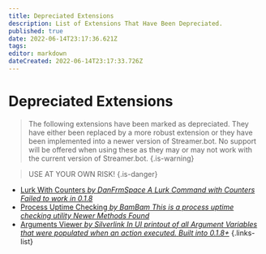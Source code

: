 ```yaml
---
title: Depreciated Extensions
description: List of Extensions That Have Been Depreciated.
published: true
date: 2022-06-14T23:17:36.621Z
tags: 
editor: markdown
dateCreated: 2022-06-14T23:17:33.726Z
---
```


# Depreciated Extensions
>The following extensions have been marked as depreciated.  They have either been replaced by a more robust extension or they have been implemented into a newer version of Streamer.bot.
No support will be offered when using these as they may or may not work with the current version of Streamer.bot.
{.is-warning}

>USE AT YOUR OWN RISK!
{.is-danger}

* [Lurk With Counters *by DanFrmSpace* *A Lurk Command with Counters* *Failed to work in 0.1.8*](/en/depreciated/lurk-command-with-counters)
* [Process Uptime Checking *by BamBam* *This is a process uptime checking utility* *Newer Methods Found*](/en/depreciated/process-uptime-checking)
* [Arguments Viewer *by Silverlink* *In UI printout of all Argument Variables that were populated when an action executed.* *Built into 0.1.8+*](/en/depreciated/arguments-viewer)
{.links-list}